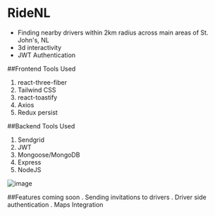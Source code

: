 # RideNL

<ul>
<li>Finding nearby drivers within 2km radius across main areas of St. John's, NL</li>
<li>3d interactivity</li>
<li>JWT Authentication</li>
</ul>

##Frontend Tools Used 
1. react-three-fiber
2. Tailwind CSS
3. react-toastify
4. Axios
5. Redux persist

##Backend Tools Used
1. Sendgrid
2. JWT
3. Mongoose/MongoDB
4. Express
5. NodeJS

![image](https://user-images.githubusercontent.com/69413640/215818662-12bee416-3d99-48e8-97d5-3a9bbe198947.png)

##Features coming soon
. Sending invitations to drivers
. Driver side authentication 
. Maps Integration
